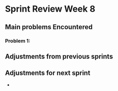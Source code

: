 # Sprint Review Week 8

## Main problems  Encountered

### Problem 1: 



## Adjustments from previous sprints



## Adjustments for next sprint
-
